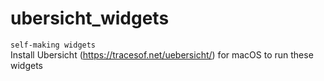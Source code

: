 # ubersicht_widgets

`self-making widgets` <br/>
Install Ubersicht (https://tracesof.net/uebersicht/) for macOS to run these widgets
